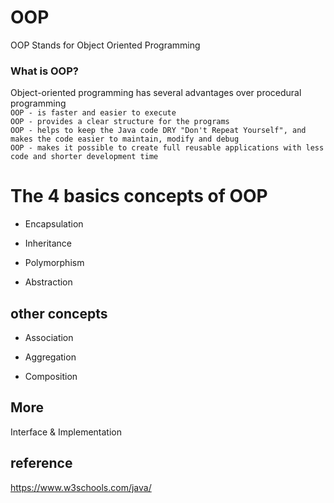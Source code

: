 # OOP
OOP Stands for Object Oriented Programming
### What is OOP?
Object-oriented programming has several advantages over procedural programming
<br>
`OOP - is faster and easier to execute`
<br>
`OOP - provides a clear structure for the programs`
<br>
`OOP - helps to keep the Java code DRY "Don't Repeat Yourself", and makes the code easier to maintain, modify and debug`
<br>
`OOP - makes it possible to create full reusable applications with less code and shorter development time`

# The 4 basics concepts of OOP
- Encapsulation

- Inheritance

- Polymorphism

- Abstraction

## other concepts

- Association

- Aggregation

- Composition


## More

Interface & Implementation

## reference

https://www.w3schools.com/java/

